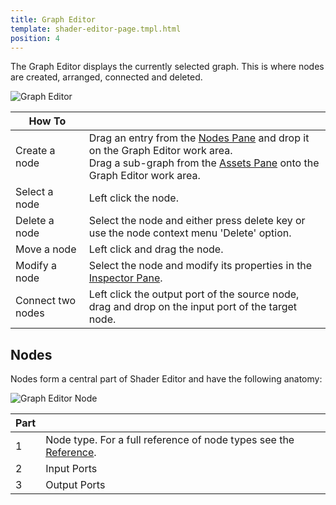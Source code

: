 ```yaml
---
title: Graph Editor
template: shader-editor-page.tmpl.html
position: 4
---
```


The Graph Editor displays the currently selected graph. This is where nodes are created, arranged, connected and deleted.

![Graph Editor][1]

| How To | |
|---|---|
| Create a node | Drag an entry from the [Nodes Pane][2] and drop it on the Graph Editor work area.<br>Drag a sub-graph from the [Assets Pane][3] onto the Graph Editor work area. |
| Select a node | Left click the node. |
| Delete a node | Select the node and either press delete key or use the node context menu 'Delete' option. |
| Move a node | Left click and drag the node. |
| Modify a node | Select the node and modify its properties in the [Inspector Pane][4]. |
| Connect two nodes | Left click the output port of the source node, drag and drop on the input port of the target node. |

## Nodes

Nodes form a central part of Shader Editor and have the following anatomy:

![Graph Editor Node][5]

| Part | |
|---|---|
| 1 | Node type. For a full reference of node types see the [Reference][6]. |
| 2 | Input Ports |
| 3 | Output Ports |

[1]: /images/shader-editor/graph-editor.png
[2]: /shader-editor/window-layout/nodes-pane
[3]: /shader-editor/window-layout/assets-pane
[4]: /shader-editor/window-layout/inspector-pane
[5]: /images/shader-editor/graph-editor-node.png
[6]: /shader-editor/reference